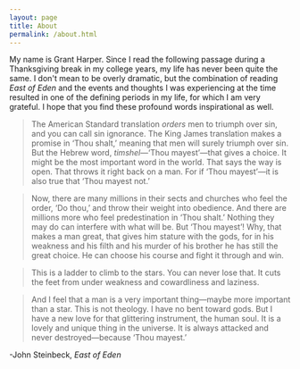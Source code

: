 ```yaml
---
layout: page
title: About
permalink: /about.html
---
```


My name is Grant Harper. Since I read the following passage during a Thanksgiving break in my college years, my life has never been quite the same. I don't mean to be overly dramatic, but the combination of reading _East of Eden_ and the events and thoughts I was experiencing at the time resulted in one of the defining periods in my life, for which I am very grateful. I hope that you find these profound words inspirational as well.

>The American Standard translation _orders_ men to triumph over sin, and you can call sin ignorance. The King James translation makes a promise in ‘Thou shalt,’ meaning that men will surely triumph over sin. But the Hebrew word, _timshel_—‘Thou mayest’—that gives a choice. It might be the most important word in the world. That says the way is open. That throws it right back on a man. For if ‘Thou mayest’—it is also true that ‘Thou mayest not.’

>Now, there are many millions in their sects and churches who feel the order, ‘Do thou,’ and throw their weight into obedience. And there are millions more who feel predestination in ‘Thou shalt.’ Nothing they may do can interfere with what will be. But ‘Thou mayest’! Why, that makes a man great, that gives him stature with the gods, for in his weakness and his filth and his murder of his brother he has still the great choice. He can choose his course and fight it through and win.

>This is a ladder to climb to the stars. You can never lose that. It cuts the feet from under weakness and cowardliness and laziness.

>And I feel that a man is a very important thing—maybe more important than a star. This is not theology. I have no bent toward gods. But I have a new love for that glittering instrument, the human soul. It is a lovely and unique thing in the universe. It is always attacked and never destroyed—because ‘Thou mayest.’

-John Steinbeck, _East of Eden_
